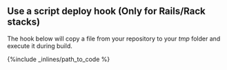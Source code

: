 ## Use a script deploy hook (Only for Rails/Rack stacks)

The hook below will copy a file from your repository to your _tmp_ folder and execute it during build.



{%include _inlines/path_to_code %}


